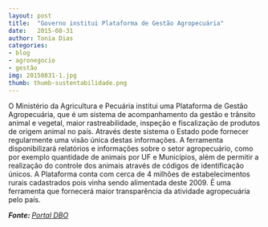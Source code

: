 ```yaml
---
layout: post
title:  "Governo institui Plataforma de Gestão Agropecuária"
date:   2015-08-31
author: Tonia Dias
categories: 
- blog
- agronegocio
- gestão
img: 20150831-1.jpg
thumb: thumb-sustentabilidade.png
---
```


O Ministério da Agricultura e Pecuária institui uma Plataforma de Gestão Agropecuária, que é um sistema de acompanhamento da gestão e trânsito animal e vegetal, maior rastreabilidade, inspeção e fiscalização de produtos de origem animal no país. Através deste sistema o Estado pode fornecer regularmente uma visão única destas informações. <!--more-->
A ferramenta disponibilizará relatórios e informações sobre o setor agropecuário, como por exemplo quantidade de animais por UF e Municípios, além de permitir a realização do controle dos animais através de códigos de identificação únicos. A Plataforma conta com cerca de 4 milhões de estabelecimentos rurais cadastrados pois vinha sendo alimentada deste 2009. É uma ferramenta que fornecerá maior transparência da atividade agropecuária pelo país.

<i><b>Fonte: </b><a href="http://www.portaldbo.com.br/Revista-DBO/Noticias/Governo-institui-Plataforma-de-Gestao-Agropecuaria/13698">Portal DBO</a></i>